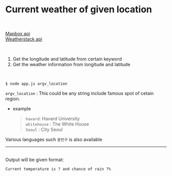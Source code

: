 # Current weather of given location

</br>

[Mapbox api](https://www.mapbox.com/)  
[Weatherstack api](https://weatherstack.com/)

</br>

1. Get the longitude and latitude from certain keyword
2. Get the weather information from longitude and latitude

</br>

```
$ node app.js argv_location
```

`argv_location` : This could be any string include famous spot of cetain region.

- example
  > `havard`: Havard University  
  > `whitehouse` : The White House  
  > `Seoul` : City Seoul

Various languages such `광진구` is also available

---

<br/>
Output will be given format:

```
Current temperature is ? and chance of rain ?%
```
